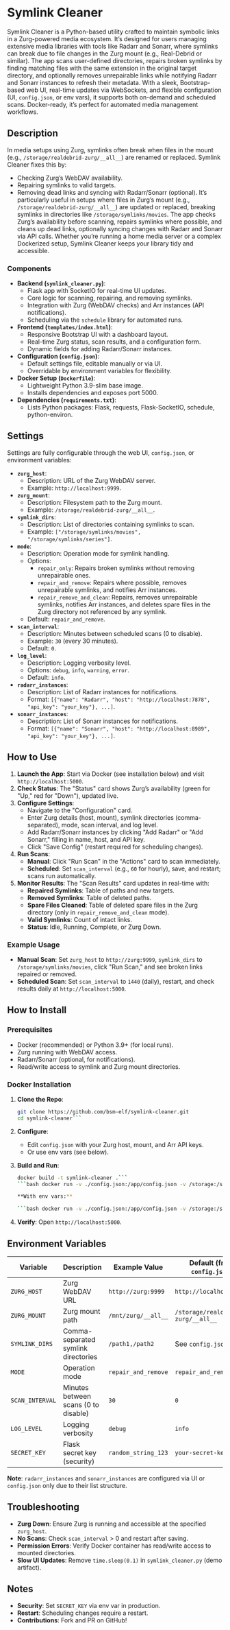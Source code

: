 # Symlink Cleaner

Symlink Cleaner is a Python-based utility crafted to maintain symbolic links in a Zurg-powered media ecosystem. It’s designed for users managing extensive media libraries with tools like Radarr and Sonarr, where symlinks can break due to file changes in the Zurg mount (e.g., Real-Debrid or similar). The app scans user-defined directories, repairs broken symlinks by finding matching files with the same extension in the original target directory, and optionally removes unrepairable links while notifying Radarr and Sonarr instances to refresh their metadata. With a sleek, Bootstrap-based web UI, real-time updates via WebSockets, and flexible configuration (UI, `config.json`, or env vars), it supports both on-demand and scheduled scans. Docker-ready, it’s perfect for automated media management workflows.

## Description
In media setups using Zurg, symlinks often break when files in the mount (e.g., `/storage/realdebrid-zurg/__all__`) are renamed or replaced. Symlink Cleaner fixes this by:
- Checking Zurg’s WebDAV availability.
- Repairing symlinks to valid targets.
- Removing dead links and syncing with Radarr/Sonarr (optional).
It’s particularly useful in setups where files in Zurg’s mount (e.g., `/storage/realdebrid-zurg/__all__`) are updated or replaced, breaking symlinks in directories like `/storage/symlinks/movies`. The app checks Zurg’s availability before scanning, repairs symlinks where possible, and cleans up dead links, optionally syncing changes with Radarr and Sonarr via API calls. Whether you’re running a home media server or a complex Dockerized setup, Symlink Cleaner keeps your library tidy and accessible.

### Components
- **Backend (`symlink_cleaner.py`)**:
  - Flask app with SocketIO for real-time UI updates.
  - Core logic for scanning, repairing, and removing symlinks.
  - Integration with Zurg (WebDAV checks) and Arr instances (API notifications).
  - Scheduling via the `schedule` library for automated runs.
- **Frontend (`templates/index.html`)**:
  - Responsive Bootstrap UI with a dashboard layout.
  - Real-time Zurg status, scan results, and a configuration form.
  - Dynamic fields for adding Radarr/Sonarr instances.
- **Configuration (`config.json`)**:
  - Default settings file, editable manually or via UI.
  - Overridable by environment variables for flexibility.
- **Docker Setup (`Dockerfile`)**:
  - Lightweight Python 3.9-slim base image.
  - Installs dependencies and exposes port 5000.
- **Dependencies (`requirements.txt`)**:
  - Lists Python packages: Flask, requests, Flask-SocketIO, schedule, python-environ.

## Settings

Settings are fully configurable through the web UI, `config.json`, or environment variables:
- **`zurg_host`**:
  - Description: URL of the Zurg WebDAV server.
  - Example: `http://localhost:9999`.
- **`zurg_mount`**:
  - Description: Filesystem path to the Zurg mount.
  - Example: `/storage/realdebrid-zurg/__all__`.
- **`symlink_dirs`**:
  - Description: List of directories containing symlinks to scan.
  - Example: `["/storage/symlinks/movies", "/storage/symlinks/series"]`.
- **`mode`**:
  - Description: Operation mode for symlink handling.
  - Options:
    - `repair_only`: Repairs broken symlinks without removing unrepairable ones.
    - `repair_and_remove`: Repairs where possible, removes unrepairable symlinks, and notifies Arr instances.
    - `repair_remove_and_clean`: Repairs, removes unrepairable symlinks, notifies Arr instances, and deletes spare files in the Zurg directory not referenced by any symlink.
  - Default: `repair_and_remove`.
- **`scan_interval`**:
  - Description: Minutes between scheduled scans (0 to disable).
  - Example: `30` (every 30 minutes).
  - Default: `0`.
- **`log_level`**:
  - Description: Logging verbosity level.
  - Options: `debug`, `info`, `warning`, `error`.
  - Default: `info`.
- **`radarr_instances`**:
  - Description: List of Radarr instances for notifications.
  - Format: `[{"name": "Radarr", "host": "http://localhost:7878", "api_key": "your_key"}, ...]`.
- **`sonarr_instances`**:
  - Description: List of Sonarr instances for notifications.
  - Format: `[{"name": "Sonarr", "host": "http://localhost:8989", "api_key": "your_key"}, ...]`.

## How to Use

1. **Launch the App**: Start via Docker (see installation below) and visit `http://localhost:5000`.
2. **Check Status**: The "Status" card shows Zurg’s availability (green for "Up," red for "Down"), updated live.
3. **Configure Settings**:
   - Navigate to the "Configuration" card.
   - Enter Zurg details (host, mount), symlink directories (comma-separated), mode, scan interval, and log level.
   - Add Radarr/Sonarr instances by clicking "Add Radarr" or "Add Sonarr," filling in name, host, and API key.
   - Click "Save Config" (restart required for scheduling changes).
4. **Run Scans**:
   - **Manual**: Click "Run Scan" in the "Actions" card to scan immediately.
   - **Scheduled**: Set `scan_interval` (e.g., `60` for hourly), save, and restart; scans run automatically.
5. **Monitor Results**: The "Scan Results" card updates in real-time with:
   - **Repaired Symlinks**: Table of paths and new targets.
   - **Removed Symlinks**: Table of deleted paths.
   - **Spare Files Cleaned**: Table of deleted spare files in the Zurg directory (only in `repair_remove_and_clean` mode).
   - **Valid Symlinks**: Count of intact links.
   - **Status**: Idle, Running, Complete, or Zurg Down.

### Example Usage
- **Manual Scan**: Set `zurg_host` to `http://zurg:9999`, `symlink_dirs` to `/storage/symlinks/movies`, click "Run Scan," and see broken links repaired or removed.
- **Scheduled Scan**: Set `scan_interval` to `1440` (daily), restart, and check results daily at `http://localhost:5000`.

## How to Install

### Prerequisites
- Docker (recommended) or Python 3.9+ (for local runs).
- Zurg running with WebDAV access.
- Radarr/Sonarr (optional, for notifications).
- Read/write access to symlink and Zurg mount directories.

### Docker Installation
1. **Clone the Repo**:
   ```bash
   git clone https://github.com/bsm-elf/symlink-cleaner.git
   cd symlink-cleaner```
2. **Configure**:
   - Edit `config.json` with your Zurg host, mount, and Arr API keys.
   - Or use env vars (see below).
3. **Build and Run**:

   ```bash
   docker build -t symlink-cleaner .```
   ```bash docker run -v ./config.json:/app/config.json -v /storage:/storage -p 5000:5000 symlink-cleaner```

   **With env vars:**

   ```bash docker run -v ./config.json:/app/config.json -v /storage:/storage -p 5000:5000 \ -e ZURG_HOST=http://zurg:9999 -e SCAN_INTERVAL=60 -e LOG_LEVEL=debug symlink-cleaner```

4. **Verify**: Open `http://localhost:5000`.

## Environment Variables

| Variable         | Description                            | Example Value                  | Default (from `config.json`) |
|-------------------|----------------------------------------|--------------------------------|------------------------------|
| `ZURG_HOST`      | Zurg WebDAV URL                       | `http://zurg:9999`            | `http://localhost:9999`      |
| `ZURG_MOUNT`     | Zurg mount path                       | `/mnt/zurg/__all__`           | `/storage/realdebrid-zurg/__all__` |
| `SYMLINK_DIRS`   | Comma-separated symlink directories   | `/path1,/path2`               | See `config.json`            |
| `MODE`           | Operation mode                        | `repair_and_remove`           | `repair_and_remove`          |
| `SCAN_INTERVAL`  | Minutes between scans (0 to disable)  | `30`                          | `0`                          |
| `LOG_LEVEL`      | Logging verbosity                     | `debug`                       | `info`                       |
| `SECRET_KEY`     | Flask secret key (security)           | `random_string_123`           | `your-secret-key`            |

**Note**: `radarr_instances` and `sonarr_instances` are configured via UI or `config.json` only due to their list structure.

## Troubleshooting
- **Zurg Down**: Ensure Zurg is running and accessible at the specified `zurg_host`.
- **No Scans**: Check `scan_interval` > 0 and restart after saving.
- **Permission Errors**: Verify Docker container has read/write access to mounted directories.
- **Slow UI Updates**: Remove `time.sleep(0.1)` in `symlink_cleaner.py` (demo artifact).

## Notes
- **Security**: Set `SECRET_KEY` via env var in production.
- **Restart**: Scheduling changes require a restart.
- **Contributions**: Fork and PR on GitHub!





